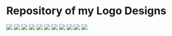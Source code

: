 # Repository of my Logo Designs

![](./images/Logo1.png)
![](./images/Logo2.png)
![](./images/Logo9.png)
![](./images/Logo3.png)
![](./images/Logo4.png)
![](./images/Logo5.png)
![](./images/Logo6.png)
![](./images/Logo7.png)
![](./images/Logo8.png)
![](./images/Logo8A.png)
![](./images/Logo10.png)



